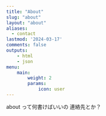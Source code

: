 ```yaml
---
title: "About"
slug: "about"
layout: "about"
aliases:
  - contact
lastmod: '2024-03-17'
comments: false
outputs:
    - html
    - json
menu:
    main:
        weight: 2
        params: 
            icon: user
---
```


about って何書けばいいの
連絡先とか？